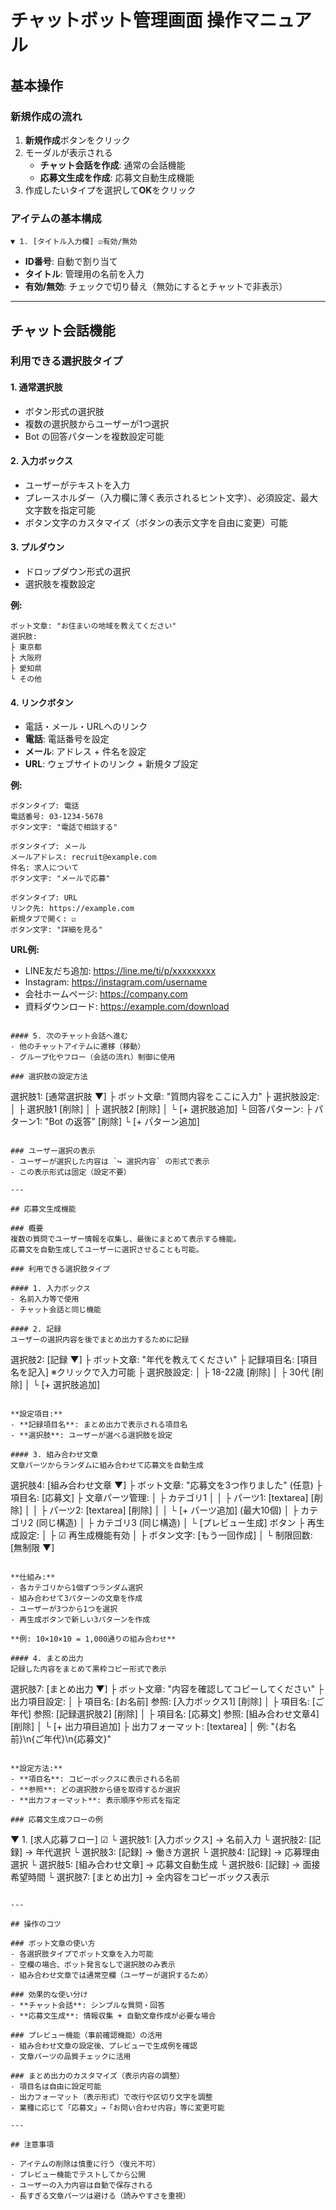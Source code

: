 # チャットボット管理画面 操作マニュアル

## 基本操作

### 新規作成の流れ
1. **新規作成**ボタンをクリック
2. モーダルが表示される
   - **チャット会話を作成**: 通常の会話機能
   - **応募文生成を作成**: 応募文自動生成機能
3. 作成したいタイプを選択して**OK**をクリック

### アイテムの基本構成
```
▼ 1. [タイトル入力欄] ☑有効/無効
```
- **ID番号**: 自動で割り当て
- **タイトル**: 管理用の名前を入力
- **有効/無効**: チェックで切り替え（無効にするとチャットで非表示）

---

## チャット会話機能

### 利用できる選択肢タイプ

#### 1. 通常選択肢
- ボタン形式の選択肢
- 複数の選択肢からユーザーが1つ選択
- Bot の回答パターンを複数設定可能

#### 2. 入力ボックス
- ユーザーがテキストを入力
- プレースホルダー（入力欄に薄く表示されるヒント文字）、必須設定、最大文字数を指定可能
- ボタン文字のカスタマイズ（ボタンの表示文字を自由に変更）可能

#### 3. プルダウン
- ドロップダウン形式の選択
- 選択肢を複数設定

**例:**
```
ボット文章: "お住まいの地域を教えてください"
選択肢:
├ 東京都
├ 大阪府  
├ 愛知県
└ その他
```

#### 4. リンクボタン
- 電話・メール・URLへのリンク
- **電話**: 電話番号を設定
- **メール**: アドレス + 件名を設定  
- **URL**: ウェブサイトのリンク + 新規タブ設定

**例:**
```
ボタンタイプ: 電話
電話番号: 03-1234-5678
ボタン文字: "電話で相談する"

ボタンタイプ: メール  
メールアドレス: recruit@example.com
件名: 求人について
ボタン文字: "メールで応募"

ボタンタイプ: URL
リンク先: https://example.com
新規タブで開く: ☑
ボタン文字: "詳細を見る"
```

**URL例:**
- LINE友だち追加: https://line.me/ti/p/xxxxxxxxx
- Instagram: https://instagram.com/username
- 会社ホームページ: https://company.com
- 資料ダウンロード: https://example.com/download
```

#### 5. 次のチャット会話へ進む
- 他のチャットアイテムに遷移（移動）
- グループ化やフロー（会話の流れ）制御に使用

### 選択肢の設定方法
```
選択肢1: [通常選択肢 ▼]
├ ボット文章: "質問内容をここに入力"
├ 選択肢設定:
│ ├ 選択肢1 [削除]
│ ├ 選択肢2 [削除]
│ └ [+ 選択肢追加]
└ 回答パターン:
  ├ パターン1: "Bot の返答" [削除]
  └ [+ パターン追加]
```

### ユーザー選択の表示
- ユーザーが選択した内容は `↪ 選択内容` の形式で表示
- この表示形式は固定（設定不要）

---

## 応募文生成機能

### 概要
複数の質問でユーザー情報を収集し、最後にまとめて表示する機能。
応募文を自動生成してユーザーに選択させることも可能。

### 利用できる選択肢タイプ

#### 1. 入力ボックス
- 名前入力等で使用
- チャット会話と同じ機能

#### 2. 記録
ユーザーの選択内容を後でまとめ出力するために記録

```
選択肢2: [記録 ▼]
├ ボット文章: "年代を教えてください"
├ 記録項目名: [項目名を記入] ※クリックで入力可能
├ 選択肢設定:
│ ├ 18-22歳 [削除]
│ ├ 30代 [削除]
│ └ [+ 選択肢追加]
```

**設定項目:**
- **記録項目名**: まとめ出力で表示される項目名
- **選択肢**: ユーザーが選べる選択肢を設定

#### 3. 組み合わせ文章
文章パーツからランダムに組み合わせて応募文を自動生成

```
選択肢4: [組み合わせ文章 ▼]
├ ボット文章: "応募文を3つ作りました" (任意)
├ 項目名: [応募文]
├ 文章パーツ管理:
│ ├ カテゴリ1
│ │ ├ パーツ1: [textarea] [削除]
│ │ ├ パーツ2: [textarea] [削除]
│ │ └ [+ パーツ追加] (最大10個)
│ ├ カテゴリ2 (同じ構造)
│ ├ カテゴリ3 (同じ構造)
│ └ [プレビュー生成] ボタン
├ 再生成設定:
│ ├ ☑ 再生成機能有効
│ ├ ボタン文字: [もう一回作成]
│ └ 制限回数: [無制限 ▼]
```

**仕組み:**
- 各カテゴリから1個ずつランダム選択
- 組み合わせて3パターンの文章を作成
- ユーザーが3つから1つを選択
- 再生成ボタンで新しい3パターンを作成

**例: 10×10×10 = 1,000通りの組み合わせ**

#### 4. まとめ出力
記録した内容をまとめて黒枠コピー形式で表示

```
選択肢7: [まとめ出力 ▼]
├ ボット文章: "内容を確認してコピーしてください"
├ 出力項目設定:
│ ├ 項目名: [お名前] 参照: [入力ボックス1] [削除]
│ ├ 項目名: [ご年代] 参照: [記録選択肢2] [削除]
│ ├ 項目名: [応募文] 参照: [組み合わせ文章4] [削除]
│ └ [+ 出力項目追加]
├ 出力フォーマット: [textarea]
│ 例: "{お名前}\n{ご年代}\n{応募文}"
```

**設定方法:**
- **項目名**: コピーボックスに表示される名前
- **参照**: どの選択肢から値を取得するか選択
- **出力フォーマット**: 表示順序や形式を指定

### 応募文生成フローの例

```
▼ 1. [求人応募フロー] ☑
   └ 選択肢1: [入力ボックス] → 名前入力
   └ 選択肢2: [記録] → 年代選択
   └ 選択肢3: [記録] → 働き方選択
   └ 選択肢4: [記録] → 応募理由選択
   └ 選択肢5: [組み合わせ文章] → 応募文自動生成
   └ 選択肢6: [記録] → 面接希望時間
   └ 選択肢7: [まとめ出力] → 全内容をコピーボックス表示
```

---

## 操作のコツ

### ボット文章の使い方
- 各選択肢タイプでボット文章を入力可能
- 空欄の場合、ボット発言なしで選択肢のみ表示
- 組み合わせ文章では通常空欄（ユーザーが選択するため）

### 効果的な使い分け
- **チャット会話**: シンプルな質問・回答
- **応募文生成**: 情報収集 + 自動文章作成が必要な場合

### プレビュー機能（事前確認機能）の活用
- 組み合わせ文章の設定後、プレビューで生成例を確認
- 文章パーツの品質チェックに活用

### まとめ出力のカスタマイズ（表示内容の調整）
- 項目名は自由に設定可能
- 出力フォーマット（表示形式）で改行や区切り文字を調整
- 業種に応じて「応募文」→「お問い合わせ内容」等に変更可能

---

## 注意事項

- アイテムの削除は慎重に行う（復元不可）
- プレビュー機能でテストしてから公開
- ユーザーの入力内容は自動で保存される
- 長すぎる文章パーツは避ける（読みやすさを重視）